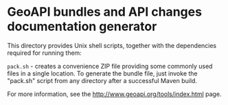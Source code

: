 # GeoAPI bundles and API changes documentation generator

This directory provides Unix shell scripts, together with the dependencies
required for running them:

  `pack.sh` - creates a convenience ZIP file providing some commonly used files
  in a single location. To generate the bundle file, just invoke the "pack.sh"
  script from any directory after a successful Maven build.

For more information, see the http://www.geoapi.org/tools/index.html page.
